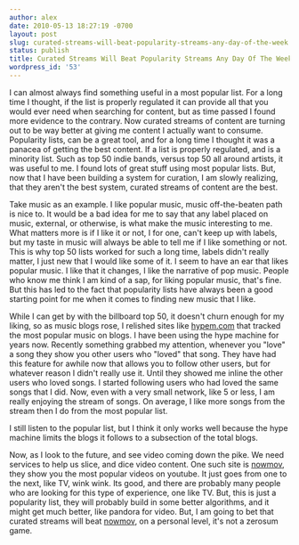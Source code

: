 ```yaml
---
author: alex
date: 2010-05-13 18:27:19 -0700
layout: post
slug: curated-streams-will-beat-popularity-streams-any-day-of-the-week
status: publish
title: Curated Streams Will Beat Popularity Streams Any Day Of The Week
wordpress_id: '53'
---
```


I can almost always find something useful in a most popular list. For a
long time I thought, if the list is properly regulated it can provide
all that you would ever need when searching for content, but as time
passed I found more evidence to the contrary. Now curated streams of
content are turning out to be way better at giving me content I actually
want to consume. Popularity lists, can be a great tool, and for a long
time I thought it was a panacea of getting the best content. If a list
is properly regulated, and is a minority list. Such as top 50 indie
bands, versus top 50 all around artists, it was useful to me. I found
lots of great stuff using most popular lists. But, now that I have been
building a system for curation, I am slowly realizing, that they aren't
the best system, curated streams of content are the best.

Take music as an example. I like popular music, music off-the-beaten
path is nice to. It would be a bad idea for me to say that any label
placed on music, external, or otherwise, is what make the music
interesting to me. What matters more is if I like it or not, I for one,
can't keep up with labels, but my taste in music will always be able to
tell me if I like something or not. This is why top 50 lists worked for
such a long time, labels didn't really matter, I just new that I would
like some of it. I seem to have an ear that likes popular music. I like
that it changes, I like the narrative of pop music. People who know me
think I am kind of a sap, for liking popular music, that's fine. But
this has led to the fact that popularity lists have always been a good
starting point for me when it comes to finding new music that I like.

While I can get by with the billboard top 50, it doesn't churn enough
for my liking, so as music blogs rose, I relished sites like
[hypem.com](http://hypem.com) that tracked the most popular music on
blogs. I have been using the hype machine for years now. Recently
something grabbed my attention, whenever you "love" a song they show you
other users who "loved" that song. They have had this feature for awhile
now that allows you to follow other users, but for whatever reason I
didn't really use it. Until they showed me inline the other users who
loved songs. I started following users who had loved the same songs that
I did. Now, even with a very small network, like 5 or less, I am really
enjoying the stream of songs. On average, I like more songs from the
stream then I do from the most popular list.

I still listen to the popular list, but I think it only works well
because the hype machine limits the blogs it follows to a subsection of
the total blogs.

Now, as I look to the future, and see video coming down the pike. We
need services to help us slice, and dice video content. One such site is
[nowmov](http://nowmov.com), they show you the most popular videos on
youtube. It just goes from one to the next, like TV, wink wink. Its
good, and there are probably many people who are looking for this type
of experience, one like TV. But, this is just a popularity list, they
will probably build in some better algorithms, and it might get much
better, like pandora for video. But, I am going to bet that curated
streams will beat [nowmov](http://nowmov.com), on a personal level, it's
not a zerosum game.
